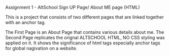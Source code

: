 Assignment 1 - AltSchool Sign UP Page/ About ME page (HTML)

This is a project that consists of two different pages that are linked together with an anchor tag.

The First Page is an About Page that contains various details about me. 
The Second Page replicates the orignal ALTSCHOOL HTML, NO CSS styling was applied on it. It shows the significance of html tags especially anchor tags for global nagivation on a website.
